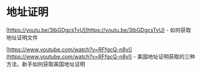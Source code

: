 # 地址证明

[https://youtu.be/3lbGDgcsTvU](https://youtu.be/3lbGDgcsTvU) - 如何获取地址证明文件

[https://www.youtube.com/watch?v=RFfgcQ-n8yI](https://www.youtube.com/watch?v=RFfgcQ-n8yI) - 美国地址证明获取的三种方法，新手如何获取美国地址证明
